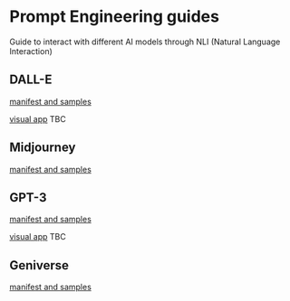 # Prompt Engineering guides
Guide to interact with different AI models through NLI (Natural Language Interaction) 

## DALL-E
[manifest and samples](/guides/openai-dalle.json)

[visual app]() TBC

## Midjourney

[manifest and samples](/guides/)

## GPT-3

[manifest and samples](/guides/)

[visual app]() TBC

## Geniverse

[manifest and samples](/guides/)
